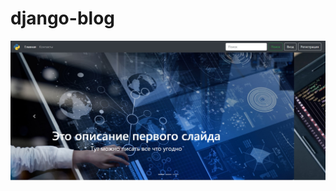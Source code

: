 # django-blog
![alt tag](https://github.com/Acejkee/django-blog/blob/master/blog/media/%D0%9F%D1%80%D0%B8%D0%BC%D0%B5%D1%80.jpg "Сайт")
